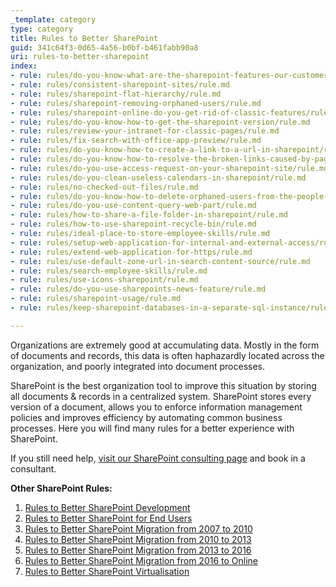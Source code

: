 ```yaml
---
_template: category
type: category
title: Rules to Better SharePoint
guid: 341c64f3-0d65-4a56-b0bf-b461fabb90a8
uri: rules-to-better-sharepoint
index:
- rule: rules/do-you-know-what-are-the-sharepoint-features-our-customers-love/rule.md
- rule: rules/consistent-sharepoint-sites/rule.md
- rule: rules/sharepoint-flat-hierarchy/rule.md
- rule: rules/sharepoint-removing-orphaned-users/rule.md
- rule: rules/sharepoint-online-do-you-get-rid-of-classic-features/rule.md
- rule: rules/do-you-know-how-to-get-the-sharepoint-version/rule.md
- rule: rules/review-your-intranet-for-classic-pages/rule.md
- rule: rules/fix-search-with-office-app-preview/rule.md
- rule: rules/do-you-know-how-to-create-a-link-to-a-url-in-sharepoint/rule.md
- rule: rules/do-you-know-how-to-resolve-the-broken-links-caused-by-page-renaming/rule.md
- rule: rules/do-you-use-access-request-on-your-sharepoint-site/rule.md
- rule: rules/do-you-clean-useless-calendars-in-sharepoint/rule.md
- rule: rules/no-checked-out-files/rule.md
- rule: rules/do-you-know-how-to-delete-orphaned-users-from-the-people-picker/rule.md
- rule: rules/do-you-use-content-query-web-part/rule.md
- rule: rules/how-to-share-a-file-folder-in-sharepoint/rule.md
- rule: rules/how-to-use-sharepoint-recycle-bin/rule.md
- rule: rules/ideal-place-to-store-employee-skills/rule.md
- rule: rules/setup-web-application-for-internal-and-external-access/rule.md
- rule: rules/extend-web-application-for-https/rule.md
- rule: rules/use-default-zone-url-in-search-content-source/rule.md
- rule: rules/search-employee-skills/rule.md
- rule: rules/use-icons-sharepoint/rule.md
- rule: rules/do-you-use-sharepoints-news-feature/rule.md
- rule: rules/sharepoint-usage/rule.md
- rule: rules/keep-sharepoint-databases-in-a-separate-sql-instance/rule.md

---
```


Organizations are extremely good at accumulating data. Mostly in the form of documents and records, this data is often haphazardly located across the organization, and poorly integrated into document processes.

SharePoint is the best organization tool to improve this situation by storing all documents & records in a centralized system. SharePoint stores every version of a document, allows you to enforce information management policies and improves efficiency by automating common business processes. Here you will find many rules for a better experience with SharePoint.

If you still need help, [visit our SharePoint consulting page](https://www.ssw.com.au/ssw/Consulting/SharePoint.aspx) and book in a consultant.

**Other SharePoint Rules:**

1. [Rules to Better SharePoint Development](/rules-to-better-sharepoint-for-developers)
2. [Rules to Better SharePoint for End Users](/rules-to-better-sharepoint-for-end-users)
3. [Rules to Better SharePoint Migration from 2007 to 2010](/rules-to-better-sharepoint-migration-from-2007-to-2010)
4. [Rules to Better SharePoint Migration from 2010 to 2013](/rules-to-better-sharepoint-migration-from-2010-to-2013)
5. [Rules to Better SharePoint Migration from 2013 to 2016](/rules-to-better-sharepoint-migration-from-2013-to-2016)
6. [Rules to Better SharePoint Migration from 2016 to Online](/rules-to-better-sharepoint-migration-from-2016-to-online)
7. [Rules to Better SharePoint Virtualisation](/rules-to-better-sharepoint-virtualisation)
